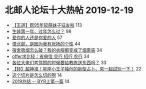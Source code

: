 # 北邮人论坛十大热帖 2019-12-19

- [【王道】帮95年软萌妹子征友啦](https://bbs.byr.cn/article/Friends/1947923) 113
- [生娃第一年，过年怎么过？](https://bbs.byr.cn/article/FamilyLife/142826) 98
- [爱你的人还是你爱的人](https://bbs.byr.cn/article/Feeling/3133518) 57
- [恨北邮，是因为我有张扬的个性](https://bbs.byr.cn/article/Picture/3252848) 44
- [宿舍吸烟怎么破？我的衣服都变成了烟熏装](https://bbs.byr.cn/article/Environment/104350) 34
- [offer求比较：省电信 交行 招行 农行](https://bbs.byr.cn/article/Job/2072267) 34
- [各位大佬们考驾照的时候要给教练送东西吗？](https://bbs.byr.cn/article/Talking/6173292) 33
- [【转】超神准！星座小王子独创的新型占卜、來一起試玩一下！](https://bbs.byr.cn/article/Constellations/326533) 22
- [这个切片是怎么切的啊](https://bbs.byr.cn/article/Python/24676) 14
- [2019总结 -- BYR上第一篇](https://bbs.byr.cn/article/WorkLife/1136083) 14


